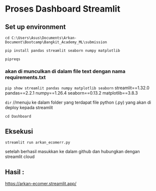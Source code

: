 # Proses Dashboard Streamlit

## Set up environment
`cd C:\Users\Asus\Documents\Arkan-Document\Bootcamp\Bangkit_Academy_ML\submission`

`pip install pandas streamlit seaborn numpy matplotlib`

`pipreqs`

### akan di munculkan di dalam file text dengan nama requirements.txt

`pip show streamlit pandas numpy matplotlib seaborn`
streamlit==1.32.0
pandas==2.2.1
numpy==1.26.4
seaborn==0.13.2
matplotlib==3.8.3

`dir`
//menuju ke dalam folder yang terdapat file python (.py) yang akan di deploy kepada streamlit 

`cd Dashboard`

## Eksekusi

`streamlit run arkan_ecomerr.py`

setelah berhasil masukkan ke dalam github dan hubungkan dengan streamlit cloud

## Hasil :
https://arkan-ecomer.streamlit.app/
